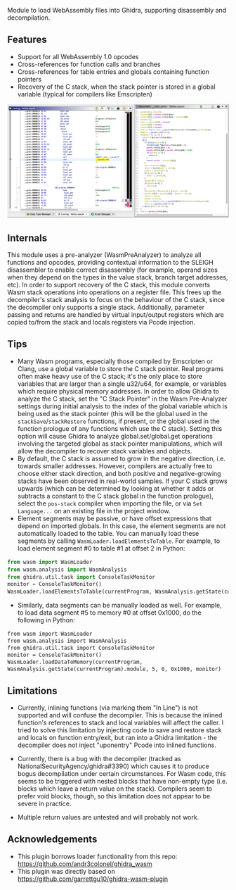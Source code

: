 Module to load WebAssembly files into Ghidra, supporting disassembly and decompilation.

## Features

- Support for all WebAssembly 1.0 opcodes
- Cross-references for function calls and branches
- Cross-references for table entries and globals containing function pointers
- Recovery of the C stack, when the stack pointer is stored in a global variable (typical for compilers like Emscripten)

![Sample disassembly and decompilation](sample.png)

## Internals

This module uses a pre-analyzer (WasmPreAnalyzer) to analyze all functions and
opcodes, providing contextual information to the SLEIGH disassembler to enable
correct disassembly (for example, operand sizes when they depend on the types in
the value stack, branch target addresses, etc). In order to support recovery of
the C stack, this module converts Wasm stack operations into operations on a
register file. This frees up the decompiler's stack analysis to focus on the
behaviour of the C stack, since the decompiler only supports a single stack.
Additionally, parameter passing and returns are handled by virtual input/output
registers which are copied to/from the stack and locals registers via Pcode
injection.

## Tips

- Many Wasm programs, especially those compiled by Emscripten or Clang, use a
global variable to store the C stack pointer. Real programs often make heavy use
of the C stack; it's the only place to store variables that are larger than a
single u32/u64, for example, or variables which require physical memory
addresses. In order to allow Ghidra to analyze the C stack, set the "C Stack
Pointer" in the Wasm Pre-Analyzer settings during initial analysis to the index
of the global variable which is being used as the stack pointer (this will be
the global used in the `stackSave`/`stackRestore` functions, if present, or the
global used in the function prologue of any functions which use the C stack).
Setting this option will cause Ghidra to analyze global.set/global.get
operations involving the targeted global as stack pointer manipulations, which
will allow the decompiler to recover stack variables and objects.
- By default, the C stack is assumed to grow in the negative direction, i.e.
towards smaller addresses. However, compilers are actually free to choose either
stack direction, and both positive and negative-growing stacks have been
observed in real-world samples. If your C stack grows upwards (which can be
determined by looking at whether it adds or subtracts a constant to the C stack
global in the function prologue), select the `pos-stack` compiler when importing
the file, or via `Set Language...` on an existing file in the project window.
- Element segments may be passive, or have offset expressions that depend on
imported globals. In this case, the element segments are not automatically
loaded to the table. You can manually load these segments by calling
`WasmLoader.loadElementsToTable`. For example, to load element segment #0 to
table #1 at offset 2 in Python:
```python
from wasm import WasmLoader
from wasm.analysis import WasmAnalysis
from ghidra.util.task import ConsoleTaskMonitor
monitor = ConsoleTaskMonitor()
WasmLoader.loadElementsToTable(currentProgram, WasmAnalysis.getState(currentProgram).module, 0, 1, 2, monitor)
```
- Similarly, data segments can be manually loaded as well. For example, to load
data segment #5 to memory #0 at offset 0x1000, do the following in Python:
```
from wasm import WasmLoader
from wasm.analysis import WasmAnalysis
from ghidra.util.task import ConsoleTaskMonitor
monitor = ConsoleTaskMonitor()
WasmLoader.loadDataToMemory(currentProgram, WasmAnalysis.getState(currentProgram).module, 5, 0, 0x1000, monitor)
```

## Limitations

- Currently, inlining functions (via marking them "In Line") is not supported
and will confuse the decompiler. This is because the inlined function's
references to stack and local variables will affect the caller. I tried to solve
this limitation by injecting code to save and restore stack and locals on
function entry/exit, but ran into a Ghidra limitation - the decompiler does not
inject "uponentry" Pcode into inlined functions.

- Currently, there is a bug with the decompiler (tracked as
NationalSecurityAgency/ghidra#3390) which causes it to produce bogus
decompilation under certain circumstances. For Wasm code, this seems to be
triggered with nested blocks that have non-empty type (i.e. blocks which leave a
return value on the stack). Compilers seem to prefer void blocks, though, so
this limitation does not appear to be severe in practice.

- Multiple return values are untested and will probably not work.

## Acknowledgements

- This plugin borrows loader functionality from this repo: https://github.com/andr3colonel/ghidra_wasm
- This plugin was directly based on https://github.com/garrettgu10/ghidra-wasm-plugin
